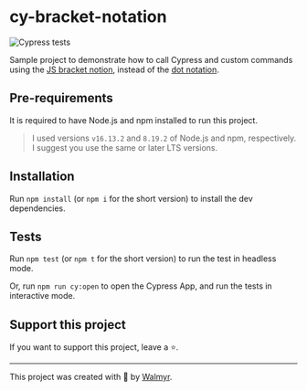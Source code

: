 # cy-bracket-notation

![Cypress tests](https://github.com/wlsf82/cy-bracket-notation/actions/workflows/ci.yml/badge.svg)

Sample project to demonstrate how to call Cypress and custom commands using the [JS bracket notion](https://developer.mozilla.org/en-US/docs/Web/JavaScript/Reference/Operators/Property_Accessors#bracket_notation), instead of the [dot notation](https://developer.mozilla.org/en-US/docs/Web/JavaScript/Reference/Operators/Property_Accessors#dot_notation).

## Pre-requirements

It is required to have Node.js and npm installed to run this project.

> I used versions `v16.13.2` and `8.19.2` of Node.js and npm, respectively. I suggest you use the same or later LTS versions.

## Installation

Run `npm install` (or `npm i` for the short version) to install the dev dependencies.

## Tests

Run `npm test` (or `npm t` for the short version) to run the test in headless mode.

Or, run `npm run cy:open` to open the Cypress App, and run the tests in interactive mode.

## Support this project

If you want to support this project, leave a ⭐.

___

This project was created with 💚 by [Walmyr](https://walmyr.dev).
